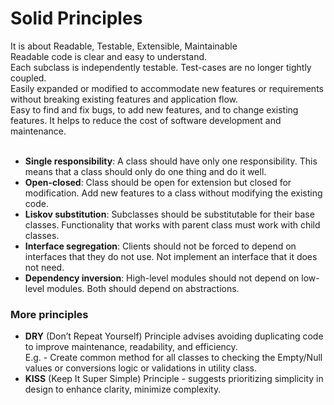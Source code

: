 # Solid Principles
It is about Readable, Testable, Extensible, Maintainable<br />
Readable code is clear and easy to understand. <br />
Each subclass is independently testable. Test-cases are no longer tightly coupled.<br />
Easily expanded or modified to accommodate new features or requirements without breaking existing features and application flow.<br />
Easy to find and fix bugs, to add new features, and to change existing features. It helps to reduce the cost of software development and maintenance.<br /><br />

* **Single responsibility**: A class should have only one responsibility. This means that a class should only do one thing and do it well.<br />
* **Open-closed**: Class should be open for extension but closed for modification. Add new features to a class without modifying the existing code.<br />
* **Liskov substitution**: Subclasses should be substitutable for their base classes. Functionality that works with parent class must work with child classes.<br />
* **Interface segregation**: Clients should not be forced to depend on interfaces that they do not use. Not implement an interface that it does not need.<br />
* **Dependency inversion**: High-level modules should not depend on low-level modules. Both should depend on abstractions.<br />
### More principles <br />
* **DRY** (Don’t Repeat Yourself) Principle advises avoiding duplicating code to improve maintenance, readability, and efficiency. <br />
E.g. - Create common method for all classes to checking the Empty/Null values or conversions logic or validations in utility class.<br />
* **KISS** (Keep It Super Simple) Principle - suggests prioritizing simplicity in design to enhance clarity, minimize complexity.<br />
